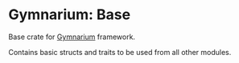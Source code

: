 # Gymnarium: Base

Base crate for [Gymnarium](https://github.com/tiquthon/gymnarium) framework.

Contains basic structs and traits to be used from all other modules.
